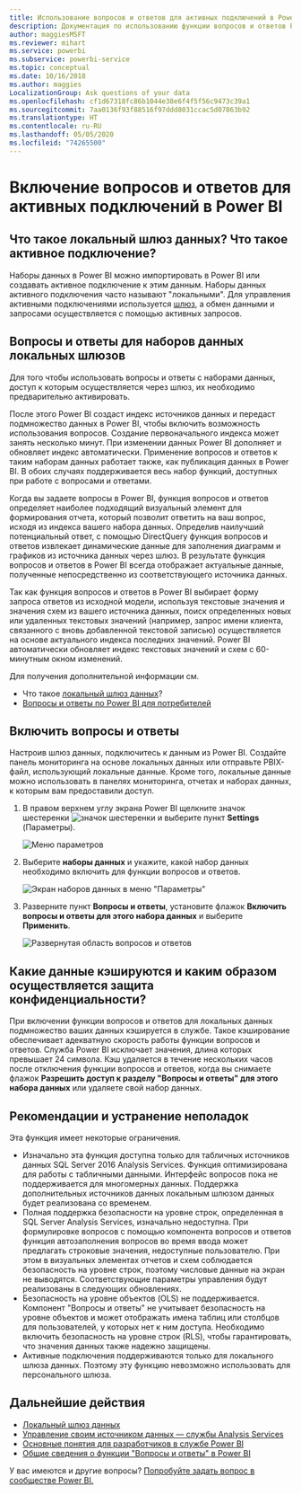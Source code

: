 ```yaml
---
title: Использование вопросов и ответов для активных подключений в Power BI
description: Документация по использованию функции вопросов и ответов Power BI в виде запросов на естественном языке для активных подключений к данным Analysis Services и локальному шлюзу данных.
author: maggiesMSFT
ms.reviewer: mihart
ms.service: powerbi
ms.subservice: powerbi-service
ms.topic: conceptual
ms.date: 10/16/2018
ms.author: maggies
LocalizationGroup: Ask questions of your data
ms.openlocfilehash: cf1d67318fc86b1044e38e6f4f5f56c9473c39a1
ms.sourcegitcommit: 7aa0136f93f88516f97ddd8031ccac5d07863b92
ms.translationtype: HT
ms.contentlocale: ru-RU
ms.lasthandoff: 05/05/2020
ms.locfileid: "74265500"
---
```

# <a name="enable-qa-for-live-connections-in-power-bi"></a>Включение вопросов и ответов для активных подключений в Power BI
## <a name="what-is-the-on-premises-data-gateway--what-is-a-live-connection"></a>Что такое локальный шлюз данных?  Что такое активное подключение?
Наборы данных в Power BI можно импортировать в Power BI или создавать активное подключение к этим данным. Наборы данных активного подключения часто называют "локальными". Для управления активными подключениями используется [шлюз](service-gateway-onprem.md), а обмен данными и запросами осуществляется с помощью активных запросов.

## <a name="qa-for-on-premises-data-gateway-datasets"></a>Вопросы и ответы для наборов данных локальных шлюзов
Для того чтобы использовать вопросы и ответы с наборами данных, доступ к которым осуществляется через шлюз, их необходимо предварительно активировать.

После этого Power BI создаст индекс источников данных и передаст подмножество данных в Power BI, чтобы включить возможность использования вопросов. Создание первоначального индекса может занять несколько минут. При изменении данных Power BI дополняет и обновляет индекс автоматически. Применение вопросов и ответов к таким наборам данных работает также, как публикация данных в Power BI. В обоих случаях поддерживается весь набор функций, доступных при работе с вопросами и ответами.

Когда вы задаете вопросы в Power BI, функция вопросов и ответов определяет наиболее подходящий визуальный элемент для формирования отчета, который позволит ответить на ваш вопрос, исходя из индекса вашего набора данных. Определив наилучший потенциальный ответ, с помощью DirectQuery функция вопросов и ответов извлекает динамические данные для заполнения диаграмм и графиков из источника данных через шлюз. В результате функция вопросов и ответов в Power BI всегда отображает актуальные данные, полученные непосредственно из соответствующего источника данных.

Так как функция вопросов и ответов в Power BI выбирает форму запроса ответов из исходной модели, используя текстовые значения и значения схем из вашего источника данных, поиск определенных новых или удаленных текстовых значений (например, запрос имени клиента, связанного с вновь добавленной текстовой записью) осуществляется на основе актуального индекса последних значений. Power BI автоматически обновляет индекс текстовых значений и схем с 60-минутным окном изменений.

Для получения дополнительной информации см.

* Что такое [локальный шлюз данных](service-gateway-onprem.md)?
* [Вопросы и ответы по Power BI для потребителей](consumer/end-user-q-and-a.md)

## <a name="enable-qa"></a>Включить вопросы и ответы
Настроив шлюз данных, подключитесь к данным из Power BI.  Создайте панель мониторинга на основе локальных данных или отправьте PBIX-файл, использующий локальные данные.  Кроме того, локальные данные можно использовать в панелях мониторинга, отчетах и наборах данных, к которым вам предоставили доступ.

1. В правом верхнем углу экрана Power BI щелкните значок шестеренки ![значок шестеренки](media/service-q-and-a-direct-query/power-bi-cog.png) и выберите пункт **Settings** (Параметры).
   
   ![Меню параметров](media/service-q-and-a-direct-query/powerbi-settings.png)
2. Выберите **наборы данных** и укажите, какой набор данных необходимо включить для функции вопросов и ответов.
   
   ![Экран наборов данных в меню "Параметры"](media/service-q-and-a-direct-query/power-bi-q-and-a-settings.png)
3. Разверните пункт **Вопросы и ответы**, установите флажок **Включить вопросы и ответы для этого набора данных** и выберите **Применить**.
   
    ![Развернутая область вопросов и ответов](media/service-q-and-a-direct-query/power-bi-qna-dataset-direct-query.png)

## <a name="what-data-is-cached-and-how-is-privacy-protected"></a>Какие данные кэшируются и каким образом осуществляется защита конфиденциальности?
При включении функции вопросов и ответов для локальных данных подмножество ваших данных кэшируется в службе. Такое кэширование обеспечивает адекватную скорость работы функции вопросов и ответов. Служба Power BI исключает значения, длина которых превышает 24 символа. Кэш удаляется в течение нескольких часов после отключения функции вопросов и ответов, когда вы снимаете флажок **Разрешить доступ к разделу "Вопросы и ответы" для этого набора данных** или удаляете свой набор данных.

## <a name="considerations-and-troubleshooting"></a>Рекомендации и устранение неполадок
Эта функция имеет некоторые ограничения.

* Изначально эта функция доступна только для табличных источников данных SQL Server 2016 Analysis Services. Функция оптимизирована для работы с табличными данными. Интерфейс вопросов пока не поддерживается для многомерных данных. Поддержка дополнительных источников данных локальным шлюзом данных будет реализована со временем.
* Полная поддержка безопасности на уровне строк, определенная в SQL Server Analysis Services, изначально недоступна. При формулировке вопросов с помощью компонента вопросов и ответов функция автозаполнения вопросов во время ввода может предлагать строковые значения, недоступные пользователю. При этом в визуальных элементах отчетов и схем соблюдается безопасность на уровне строк, поэтому числовые данные на экран не выводятся. Соответствующие параметры управления будут реализованы в следующих обновлениях.
* Безопасность на уровне объектов (OLS) не поддерживается. Компонент "Вопросы и ответы" не учитывает безопасность на уровне объектов и может отображать имена таблиц или столбцов для пользователей, у которых нет к ним доступа. Необходимо включить безопасность на уровне строк (RLS), чтобы гарантировать, что значения данных также надежно защищены. 
* Активные подключения поддерживаются только для локального шлюза данных. Поэтому эту функцию невозможно использовать для персонального шлюза.

## <a name="next-steps"></a>Дальнейшие действия

- [Локальный шлюз данных](service-gateway-onprem.md)  
- [Управление своим источником данных — службы Analysis Services](service-gateway-enterprise-manage-ssas.md)  
- [Основные понятия для разработчиков в службе Power BI](service-basic-concepts.md)  
- [Общие сведения о функции "Вопросы и ответы" в Power BI](consumer/end-user-q-and-a.md)  

У вас имеются и другие вопросы? [Попробуйте задать вопрос в сообществе Power BI.](https://community.powerbi.com/)

